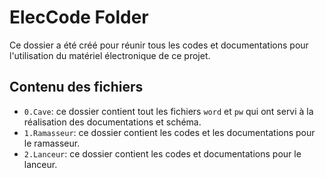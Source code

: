 # ElecCode Folder
Ce dossier a été créé pour réunir tous les codes et documentations pour l'utilisation du matériel électronique de ce projet.

## Contenu des fichiers
* `0.Cave`: ce dossier contient tout les fichiers `word` et `pw` qui ont servi à la réalisation des documentations et schéma.
* `1.Ramasseur`: ce dossier contient les codes et les documentations pour le ramasseur.
* `2.Lanceur`: ce dossier contient les codes et documentations pour le lanceur.
